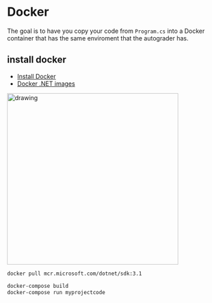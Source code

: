 # Docker
The goal is to have you copy your code from `Program.cs` into a Docker container that has the same enviroment that the autograder has.

## install docker

* [Install Docker](https://docs.docker.com/get-docker/)
* [Docker .NET images](https://hub.docker.com/_/microsoft-dotnet-sdk/)


<img src="https://user-images.githubusercontent.com/7727291/130502978-717457e3-1792-4a46-afa8-1569136930d1.png" alt="drawing" width="400"/>

```Bash
docker pull mcr.microsoft.com/dotnet/sdk:3.1
```

```Bash
docker-compose build
docker-compose run myprojectcode
```

